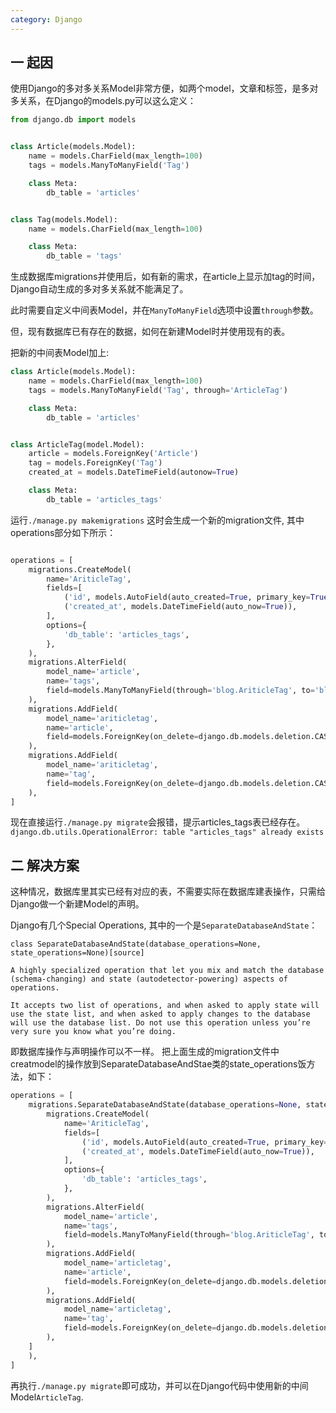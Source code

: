 ```yaml
---
category: Django
---
```


## 一 起因

使用Django的多对多关系Model非常方便，如两个model，文章和标签，是多对多关系，在Django的models.py可以这么定义：

```python
from django.db import models


class Article(models.Model):
    name = models.CharField(max_length=100)
    tags = models.ManyToManyField('Tag')

    class Meta:
        db_table = 'articles'


class Tag(models.Model):
    name = models.CharField(max_length=100)

    class Meta:
        db_table = 'tags'

```

生成数据库migrations并使用后，如有新的需求，在article上显示加tag的时间，Django自动生成的多对多关系就不能满足了。

此时需要自定义中间表Model，并在`ManyToManyField`选项中设置`through`参数。

但，现有数据库已有存在的数据，如何在新建Model时并使用现有的表。

把新的中间表Model加上:

```python
class Article(models.Model):
    name = models.CharField(max_length=100)
    tags = models.ManyToManyField('Tag', through='ArticleTag')

    class Meta:
        db_table = 'articles'


class ArticleTag(model.Model):
    article = models.ForeignKey('Article')
    tag = models.ForeignKey('Tag')
    created_at = models.DateTimeField(autonow=True)

    class Meta:
        db_table = 'articles_tags'

```

运行`./manage.py makemigrations` 这时会生成一个新的migration文件, 其中operations部分如下所示：

```python

operations = [
    migrations.CreateModel(
        name='AriticleTag',
        fields=[
            ('id', models.AutoField(auto_created=True, primary_key=True, serialize=False, verbose_name='ID')),
            ('created_at', models.DateTimeField(auto_now=True)),
        ],
        options={
            'db_table': 'articles_tags',
        },
    ),
    migrations.AlterField(
        model_name='article',
        name='tags',
        field=models.ManyToManyField(through='blog.AriticleTag', to='blog.Tag'),
    ),
    migrations.AddField(
        model_name='ariticletag',
        name='article',
        field=models.ForeignKey(on_delete=django.db.models.deletion.CASCADE, to='blog.Article'),
    ),
    migrations.AddField(
        model_name='ariticletag',
        name='tag',
        field=models.ForeignKey(on_delete=django.db.models.deletion.CASCADE, to='blog.Tag'),
    ),
]

```

现在直接运行`./manage.py migrate`会报错，提示articles_tags表已经存在。`django.db.utils.OperationalError: table "articles_tags" already exists`



## 二 解决方案


这种情况，数据库里其实已经有对应的表，不需要实际在数据库建表操作，只需给Django做一个新建Model的声明。

Django有几个Special Operations, 其中的一个是`SeparateDatabaseAndState`：

```
class SeparateDatabaseAndState(database_operations=None, state_operations=None)[source]

A highly specialized operation that let you mix and match the database (schema-changing) and state (autodetector-powering) aspects of operations.

It accepts two list of operations, and when asked to apply state will use the state list, and when asked to apply changes to the database will use the database list. Do not use this operation unless you’re very sure you know what you’re doing.

```
即数据库操作与声明操作可以不一样。 把上面生成的migration文件中creatmodel的操作放到SeparateDatabaseAndStae类的state_operations饭方法，如下：

```python
operations = [
    migrations.SeparateDatabaseAndState(database_operations=None, state_operations=[
        migrations.CreateModel(
            name='AriticleTag',
            fields=[
                ('id', models.AutoField(auto_created=True, primary_key=True, serialize=False, verbose_name='ID')),
                ('created_at', models.DateTimeField(auto_now=True)),
            ],
            options={
                'db_table': 'articles_tags',
            },
        ),
        migrations.AlterField(
            model_name='article',
            name='tags',
            field=models.ManyToManyField(through='blog.AriticleTag', to='blog.Tag'),
        ),
        migrations.AddField(
            model_name='articletag',
            name='article',
            field=models.ForeignKey(on_delete=django.db.models.deletion.CASCADE, to='blog.Article'),
        ),
        migrations.AddField(
            model_name='articletag',
            name='tag',
            field=models.ForeignKey(on_delete=django.db.models.deletion.CASCADE, to='blog.Tag'),
        ),
    ]
    ),
]
```

再执行`./manage.py migrate`即可成功，并可以在Django代码中使用新的中间Model`ArticleTag`.
